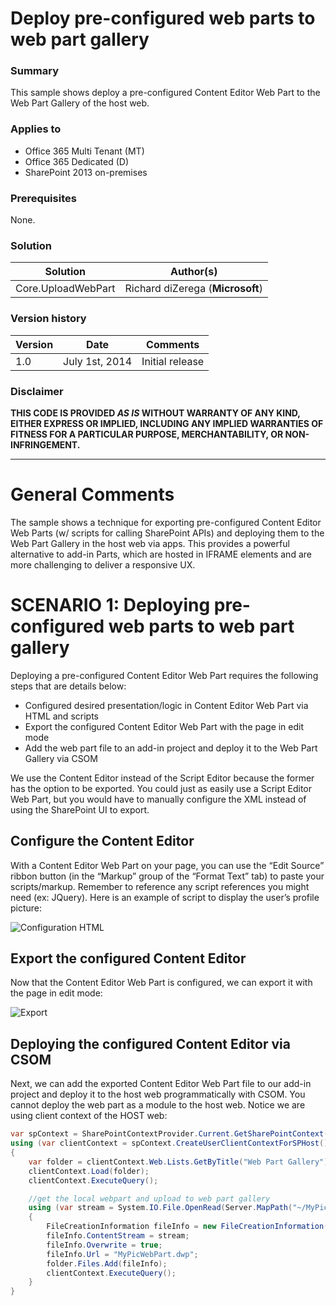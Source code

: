 # Deploy pre-configured web parts to web part gallery #

### Summary ###
This sample shows deploy a pre-configured Content Editor Web Part to the Web Part Gallery of the host web.

### Applies to ###
-  Office 365 Multi Tenant (MT)
-  Office 365 Dedicated (D)
-  SharePoint 2013 on-premises

### Prerequisites ###
None.

### Solution ###
Solution | Author(s)
---------|----------
Core.UploadWebPart | Richard diZerega (**Microsoft**)

### Version history ###
Version  | Date | Comments
---------| -----| --------
1.0  | July 1st, 2014 | Initial release

### Disclaimer ###
**THIS CODE IS PROVIDED *AS IS* WITHOUT WARRANTY OF ANY KIND, EITHER EXPRESS OR IMPLIED, INCLUDING ANY IMPLIED WARRANTIES OF FITNESS FOR A PARTICULAR PURPOSE, MERCHANTABILITY, OR NON-INFRINGEMENT.**


----------

# General Comments #
The sample shows a technique for exporting pre-configured Content Editor Web Parts (w/ scripts for calling SharePoint APIs) and deploying them to the Web Part Gallery in the host web via apps. This provides a powerful alternative to add-in Parts, which are hosted in IFRAME elements and are more challenging to deliver a responsive UX.

# SCENARIO 1: Deploying pre-configured web parts to web part gallery #
Deploying a pre-configured Content Editor Web Part requires the following steps that are details below:

- Configured desired presentation/logic in Content Editor Web Part via HTML and scripts
- Export the configured Content Editor Web Part with the page in edit mode
- Add the web part file to an add-in project and deploy it to the Web Part Gallery via CSOM

We use the Content Editor instead of the Script Editor because the former has the option to be exported. You could just as easily use a Script Editor Web Part, but you would have to manually configure the XML instead of using the SharePoint UI to export.

## Configure the Content Editor ##
With a Content Editor Web Part on your page, you can use the “Edit Source” ribbon button (in the “Markup” group of the “Format Text” tab) to paste your scripts/markup. Remember to reference any script references you might need (ex: JQuery). Here is an example of script to display the user’s profile picture:

![Configuration HTML](http://i.imgur.com/xXbWom1.png)

## Export the configured Content Editor ##
Now that the Content Editor Web Part is configured, we can export it with the page in edit mode:

![Export](http://i.imgur.com/qc89Gw7.png)

## Deploying the configured Content Editor via CSOM ##
Next, we can add the exported Content Editor Web Part file to our add-in project and deploy it to the host web programmatically with CSOM. You cannot deploy the web part as a module to the host web. Notice we are using client context of the HOST web:
```C#
var spContext = SharePointContextProvider.Current.GetSharePointContext(Context);
using (var clientContext = spContext.CreateUserClientContextForSPHost())
{
    var folder = clientContext.Web.Lists.GetByTitle("Web Part Gallery").RootFolder;
    clientContext.Load(folder);
    clientContext.ExecuteQuery();

    //get the local webpart and upload to web part gallery
    using (var stream = System.IO.File.OpenRead(Server.MapPath("~/MyPicWebPart.dwp")))
    {
        FileCreationInformation fileInfo = new FileCreationInformation();
        fileInfo.ContentStream = stream;
        fileInfo.Overwrite = true;
        fileInfo.Url = "MyPicWebPart.dwp";
        folder.Files.Add(fileInfo);
        clientContext.ExecuteQuery();
    }
}
```
